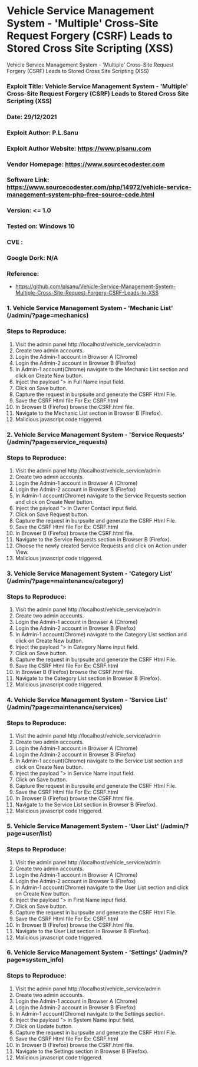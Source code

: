 # Vehicle Service Management System - 'Multiple' Cross-Site Request Forgery (CSRF) Leads to Stored Cross Site Scripting (XSS)
Vehicle Service Management System - 'Multiple' Cross-Site Request Forgery (CSRF) Leads to Stored Cross Site Scripting (XSS)

### Exploit Title: Vehicle Service Management System - 'Multiple' Cross-Site Request Forgery (CSRF) Leads to Stored Cross Site Scripting (XSS)
### Date: 29/12/2021
### Exploit Author: P.L.Sanu
### Exploit Author Website: https://www.plsanu.com
### Vendor Homepage: https://www.sourcecodester.com
### Software Link: https://www.sourcecodester.com/php/14972/vehicle-service-management-system-php-free-source-code.html
### Version: <= 1.0
### Tested on: Windows 10
### CVE : 
### Google Dork: N/A
### Reference: 

- https://github.com/plsanu/Vehicle-Service-Management-System-Multiple-Cross-Site-Request-Forgery-CSRF-Leads-to-XSS

### 1. Vehicle Service Management System - 'Mechanic List' (/admin/?page=mechanics)

### Steps to Reproduce:
1. Visit the admin panel http://localhost/vehicle_service/admin
2. Create two admin accounts.
3. Login the Admin-1 account in Browser A (Chrome)
3. Login the Admin-2 account in Browser B (Firefox)
4. In Admin-1 account(Chrome) navigate to the Mechanic List section and click on Create New button.
5. Inject the payload "><script>alert(document.cookie)</script> in Full Name input field.
6. Click on Save button.
7. Capture the request in burpsuite and generate the CSRF Html File.
8. Save the CSRF Html file For Ex: CSRF.html
9. In Browser B (Firefox) browse the CSRF.html file.
10. Navigate to the Mechanic List section in Browser B (Firefox).
11. Malicious javascript code triggered.

### 2. Vehicle Service Management System - 'Service Requests' (/admin/?page=service_requests)

### Steps to Reproduce:
1. Visit the admin panel http://localhost/vehicle_service/admin
2. Create two admin accounts.
3. Login the Admin-1 account in Browser A (Chrome)
3. Login the Admin-2 account in Browser B (Firefox)
4. In Admin-1 account(Chrome) navigate to the Service Requests section and click on Create New button.
5. Inject the payload "><script>alert(document.cookie)</script> in Owner Contact input field.
6. Click on Save Request button.
7. Capture the request in burpsuite and generate the CSRF Html File.
8. Save the CSRF Html file For Ex: CSRF.html
9. In Browser B (Firefox) browse the CSRF.html file.
10. Navigate to the Service Requests section in Browser B (Firefox).
11. Choose the newly created Service Requests and click on Action under View.
11. Malicious javascript code triggered.

### 3. Vehicle Service Management System - 'Category List' (/admin/?page=maintenance/category)

### Steps to Reproduce:
1. Visit the admin panel http://localhost/vehicle_service/admin
2. Create two admin accounts.
3. Login the Admin-1 account in Browser A (Chrome)
3. Login the Admin-2 account in Browser B (Firefox)
4. In Admin-1 account(Chrome) navigate to the Category List section and click on Create New button.
5. Inject the payload "><script>alert(document.cookie)</script> in Category Name input field.
6. Click on Save button.
7. Capture the request in burpsuite and generate the CSRF Html File.
8. Save the CSRF Html file For Ex: CSRF.html
9. In Browser B (Firefox) browse the CSRF.html file.
10. Navigate to the Category List section in Browser B (Firefox).
11. Malicious javascript code triggered.

### 4. Vehicle Service Management System - 'Service List' (/admin/?page=maintenance/services)

### Steps to Reproduce:
1. Visit the admin panel http://localhost/vehicle_service/admin
2. Create two admin accounts.
3. Login the Admin-1 account in Browser A (Chrome)
3. Login the Admin-2 account in Browser B (Firefox)
4. In Admin-1 account(Chrome) navigate to the Service List section and click on Create New button.
5. Inject the payload "><script>alert(document.cookie)</script> in Service Name input field.
6. Click on Save button.
7. Capture the request in burpsuite and generate the CSRF Html File.
8. Save the CSRF Html file For Ex: CSRF.html
9. In Browser B (Firefox) browse the CSRF.html file.
10. Navigate to the Service List section in Browser B (Firefox).
11. Malicious javascript code triggered.

### 5. Vehicle Service Management System - 'User List' (/admin/?page=user/list)

### Steps to Reproduce:
1. Visit the admin panel http://localhost/vehicle_service/admin
2. Create two admin accounts.
3. Login the Admin-1 account in Browser A (Chrome)
3. Login the Admin-2 account in Browser B (Firefox)
4. In Admin-1 account(Chrome) navigate to the User List section and click on Create New button.
5. Inject the payload "><script>alert(document.cookie)</script> in First Name input field.
6. Click on Save button.
7. Capture the request in burpsuite and generate the CSRF Html File.
8. Save the CSRF Html file For Ex: CSRF.html
9. In Browser B (Firefox) browse the CSRF.html file.
10. Navigate to the User List section in Browser B (Firefox).
11. Malicious javascript code triggered.

### 6. Vehicle Service Management System - 'Settings' (/admin/?page=system_info)

### Steps to Reproduce:
1. Visit the admin panel http://localhost/vehicle_service/admin
2. Create two admin accounts.
3. Login the Admin-1 account in Browser A (Chrome)
3. Login the Admin-2 account in Browser B (Firefox)
4. In Admin-1 account(Chrome) navigate to the Settings section.
5. Inject the payload "><script>alert(document.cookie)</script> in System Name input field.
6. Click on Update button.
7. Capture the request in burpsuite and generate the CSRF Html File.
8. Save the CSRF Html file For Ex: CSRF.html
9. In Browser B (Firefox) browse the CSRF.html file.
10. Navigate to the Settings section in Browser B (Firefox).
11. Malicious javascript code triggered.
